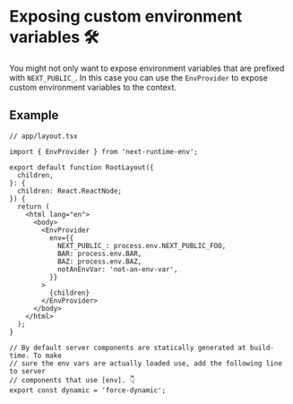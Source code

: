 # Exposing custom environment variables 🛠

You might not only want to expose environment variables that are prefixed with `NEXT_PUBLIC_`. In this case you can use the `EnvProvider` to expose custom environment variables to the context.

## Example

```tsx
// app/layout.tsx

import { EnvProvider } from 'next-runtime-env';

export default function RootLayout({
  children,
}: {
  children: React.ReactNode;
}) {
  return (
    <html lang="en">
      <body>
        <EnvProvider
          env={{
            NEXT_PUBLIC_: process.env.NEXT_PUBLIC_FOO,
            BAR: process.env.BAR,
            BAZ: process.env.BAZ,
            notAnEnvVar: 'not-an-env-var',
          }}
        >
          {children}
        </EnvProvider>
      </body>
    </html>
  );
}

// By default server components are statically generated at build-time. To make
// sure the env vars are actually loaded use, add the following line to server
// components that use [env]. 👇
export const dynamic = 'force-dynamic';
```